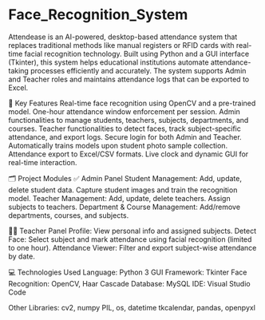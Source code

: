 # Face_Recognition_System
Attendease is an AI-powered, desktop-based attendance system that replaces traditional methods like manual registers or RFID cards with real-time facial recognition technology. Built using Python and a GUI interface (Tkinter), this system helps educational institutions automate attendance-taking processes efficiently and accurately. The system supports Admin and Teacher roles and maintains attendance logs that can be exported to Excel.

🚀 Key Features
Real-time face recognition using OpenCV and a pre-trained model.
One-hour attendance window enforcement per session.
Admin functionalities to manage students, teachers, subjects, departments, and courses.
Teacher functionalities to detect faces, track subject-specific attendance, and export logs.
Secure login for both Admin and Teacher.
Automatically trains models upon student photo sample collection.
Attendance export to Excel/CSV formats.
Live clock and dynamic GUI for real-time interaction.

🗂 Project Modules
✅ Admin Panel
Student Management: Add, update, delete student data. Capture student images and train the recognition model.
Teacher Management: Add, update, delete teachers. Assign subjects to teachers.
Department & Course Management: Add/remove departments, courses, and subjects.

🧑‍🏫 Teacher Panel
Profile: View personal info and assigned subjects.
Detect Face: Select subject and mark attendance using facial recognition (limited to one hour).
Attendance Viewer: Filter and export subject-wise attendance by date.

💻 Technologies Used
Language: Python 3
GUI Framework: Tkinter
Face Recognition: OpenCV, Haar Cascade
Database: MySQL
IDE: Visual Studio Code

Other Libraries:
cv2, numpy
PIL, os, datetime
tkcalendar, pandas, openpyxl
